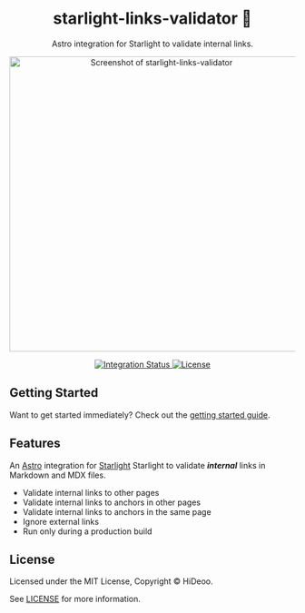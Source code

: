 <div align="center">
  <h1>starlight-links-validator 🦺</h1>
  <p>Astro integration for Starlight to validate internal links.</p>
  <p>
    <a href="https://i.imgur.com/EgiTGeR.png" title="Screenshot of starlight-links-validator">
      <img alt="Screenshot of starlight-links-validator" src="https://i.imgur.com/EgiTGeR.png" width="520" />
    </a>
  </p>
</div>

<div align="center">
  <a href="https://github.com/HiDeoo/starlight-links-validator/actions/workflows/integration.yml">
    <img alt="Integration Status" src="https://github.com/HiDeoo/starlight-links-validator/actions/workflows/integration.yml/badge.svg" />
  </a>
  <a href="https://github.com/HiDeoo/starlight-links-validator/blob/main/LICENSE">
    <img alt="License" src="https://badgen.net/github/license/HiDeoo/starlight-links-validator" />
  </a>
  <br />
</div>

## Getting Started

Want to get started immediately? Check out the [getting started guide](https://starlight-links-validator.vercel.app/guides/getting-started/).

## Features

An [Astro](https://astro.build) integration for [Starlight](https://starlight.astro.build) Starlight to validate **_internal_** links in Markdown and MDX files.

- Validate internal links to other pages
- Validate internal links to anchors in other pages
- Validate internal links to anchors in the same page
- Ignore external links
- Run only during a production build

## License

Licensed under the MIT License, Copyright © HiDeoo.

See [LICENSE](https://github.com/HiDeoo/starlight-links-validator/blob/main/LICENSE) for more information.
